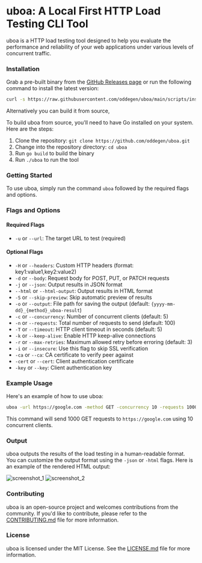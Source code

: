 **uboa: A Local First HTTP Load Testing CLI Tool**
=============================================

uboa is a HTTP load testing tool designed to help you evaluate the performance and reliability of your web applications under various levels of concurrent traffic.

### Installation

Grab a pre-built binary from the [GitHub Releases page](https://github.com/oddegen/uboa/releases) or run the following command to install the latest version:

```bash
curl -s https://raw.githubusercontent.com/oddegen/uboa/main/scripts/install.sh | bash
```
Alternatively you can build it from source,

To build uboa from source, you'll need to have Go installed on your system. Here are the steps:

1. Clone the repository: `git clone https://github.com/oddegen/uboa.git`
2. Change into the repository directory: `cd uboa`
3. Run `go build` to build the binary
4. Run `./uboa` to run the tool

### Getting Started

To use uboa, simply run the command `uboa` followed by the required flags and options.

### Flags and Options

#### Required Flags

* `-u` or `--url`: The target URL to test (required)

#### Optional Flags

* `-H` or `--headers`: Custom HTTP headers (format: key1:value1,key2:value2)
* `-d` or `--body`: Request body for POST, PUT, or PATCH requests
* `-j` or `--json`: Output results in JSON format
* `--html` or `--html-output`: Output results in HTML format
* `-S` or `--skip-preview`: Skip automatic preview of results
* `-o` or `--output`: File path for saving the output (default: `{yyyy-mm-dd}_{method}_uboa-result`)
* `-c` or `--concurrency`: Number of concurrent clients (default: 5)
* `-n` or `--requests`: Total number of requests to send (default: 100)
* `-T` or `--timeout`: HTTP client timeout in seconds (default: 5)
* `-k` or `--keep-alive`: Enable HTTP keep-alive connections
* `-r` or `--max-retries`: Maximum allowed retry before erroring (default: 3)
* `-i` or `--insecure`: Use this flag to skip SSL verification
* `-ca` or `--ca`: CA certificate to verify peer against
* `-cert` or `--cert`: Client authentication certificate
* `-key` or `--key`: Client authentication key

### Example Usage

Here's an example of how to use uboa:
```bash
uboa -url https://google.com -method GET -concurrency 10 -requests 1000
```
This command will send 1000 GET requests to `https://google.com` using 10 concurrent clients.

### Output

uboa outputs the results of the load testing in a human-readable format. You can customize the output format using the `-json` or `-html` flags.
Here is an example of the rendered HTML output:

![screenshot_1](https://imgur.com/3oyxpH5.png)
![screenshot_2](https://i.imgur.com/T9Ak0N1.png)

### Contributing

uboa is an open-source project and welcomes contributions from the community. If you'd like to contribute, please refer to the [CONTRIBUTING.md](CONTRIBUTING.md) file for more information.

### License

uboa is licensed under the MIT License. See the [LICENSE.md](LICENSE.md) file for more information.
